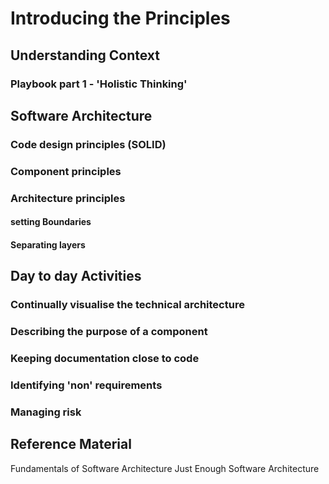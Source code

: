 # Introducing the Principles

## Understanding Context

### Playbook part 1 - 'Holistic Thinking'

## Software Architecture

### Code design principles (SOLID)
### Component principles
### Architecture principles
#### setting Boundaries
#### Separating layers

## Day to day Activities

### Continually visualise the technical architecture
### Describing the purpose of a component
### Keeping documentation close to code
### Identifying 'non' requirements
###  Managing risk

## Reference Material

Fundamentals of Software Architecture 
Just Enough Software Architecture
